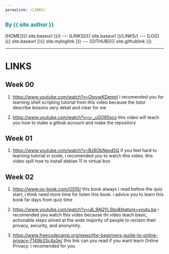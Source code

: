 ```yaml
---
permalink: /LINKS/
---
```

<span style="color:#008B8B; font-weight:bold; font-size:larger;">By {{ site.author }}</span>
<br><br>
[HOME]({{ site.baseurl }}/) ---
[LINKS]({{ site.baseurl }}/LINKS/) ---
[LOG]({{ site.baseurl }}{{ site.myloglink }}) ---
[GITHUB]({{ site.githublink }})
<br>
<hr>

# LINKS

## Week 00
1. https://www.youtube.com/watch?v=GtovwKDemnI
i recomended you for learning shell scripting tutorial from this video because the tutor describe lessons very detail and clear for me

2. https://www.youtube.com/watch?v=u-_uGO95xco
this video will teach you how to make a github account and make the repository 

## Week 01
1. https://www.youtube.com/watch?v=Bz6ObNexd5Q
if you feel hard to learning tutorial in scele, i recomended you to watch this video. this video spill how to install debian 11 in virtual box

## Week 02 
1. https://www.os-book.com/OS10/
this book always i read before the quiz start, i think need more time for listen this book. i advice you to learn this book far days from quiz time

2. https://www.youtube.com/watch?v=u8_9AQYLSbo&feature=youtu.be
i recomended you watch this video because thi video teach basic, actionable steps aimed at the wide majority of people to reclaim their privacy, security, and anonymity. 

3. https://www.freecodecamp.org/news/the-beginners-guide-to-online-privacy-7149b33c4a3e/
this link can you read if you want learn Online Privacy. i recomended for you 

